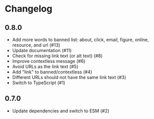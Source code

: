 # Changelog

## 0.8.0

- Add more words to banned list: about, click, email, figure, online, resource, and url (#13)
- Update documentation (#11)
- Check for missing link text (or alt text) (#8)
- Improve contextless message (#6)
- Avoid URLs as the link text (#5)
- Add "link" to banned/contextless (#4)
- Different URLs should not have the same link text (#3)
- Switch to TypeScript (#1)

## 0.7.0

- Update dependencies and switch to ESM (#2)
